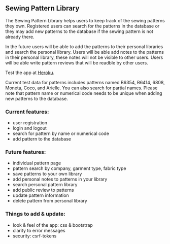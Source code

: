 ## Sewing Pattern Library

The Sewing Pattern Library helps users to keep track of the sewing patterns they own. Registered users can search for the patterns in the database or they may add new patterns to the database if the sewing pattern is not already there. 

In the future users will be able to add the patterns to their personal libraries and search the personal library. Users will be able add notes to the patterns in their personal library, these notes will not be visible to other users. Users will be able write pattern reviews that will be readble by other users.

Test the app at [Heroku](https://sewing-pattern-library.herokuapp.com/). 

Current test data for patterns includes patterns named B6354, B6414, 6808, Moneta, Coco, and Arielle. You can also search for partial names. 
Please note that pattern name or numerical code needs to be unique when adding new patterns to the database. 

### Current features: 
- user registration 
- login and logout 
- search for pattern by name or numerical code 
- add pattern to the database  

### Future features:  
- individual pattern page
- pattern search by company, garment type, fabric type 
- save patterns to your own library 
- add personal notes to patterns in your library 
- search personal pattern library 
- add public review to patterns 
- update pattern information 
- delete pattern from personal library

### Things to add & update:  
- look & feel of the app: css & bootstrap 
- clarity to error messages 
- security: csrf-tokens 
